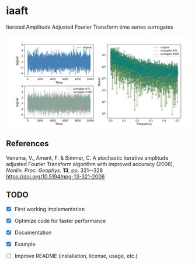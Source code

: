 # iaaft
Iterated Amplitude Adjusted Fourier Transform time series surrogates

![iaaft-surrogates-example](/example.png)

## References
Venema, V., Ament, F. & Simmer, C. A stochastic iterative amplitude
adjusted Fourier Transform algorithm with improved accuracy (2006),
_Nonlin.  Proc. Geophys._ **13**, pp. 321--328  
https://doi.org/10.5194/npg-13-321-2006


## TODO

- [x] First working implementation
- [x] Optimize code for faster performance
- [x] Documentation
- [x] Example
- [ ] Improve README (installation, license, usage, etc.)

